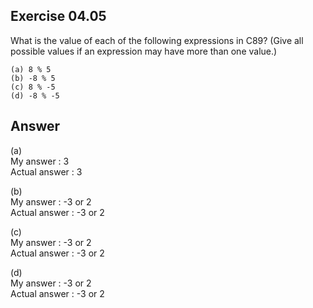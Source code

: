 ## Exercise 04.05
What is the value of each of the following expressions in C89? (Give all possible values if an expression may have more than one value.)
```
(a) 8 % 5
(b) -8 % 5
(c) 8 % -5
(d) -8 % -5
```

## Answer
(a)   
My answer : 3   
Actual answer : 3   

(b)   
My answer : -3 or 2   
Actual answer : -3 or 2   

(c)   
My answer : -3 or 2   
Actual answer : -3 or 2   

(d)   
My answer : -3 or 2   
Actual answer : -3 or 2   
